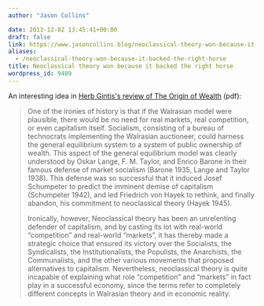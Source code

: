 ```yaml
---
author: "Jason Collins"

date: 2013-12-02 13:45:41+00:00
draft: false
link: https://www.jasoncollins.blog/neoclassical-theory-won-because-it-backed-the-right-horse/
aliases:
  - /neoclassical-theory-won-because-it-backed-the-right-horse
title: Neoclassical theory won because it backed the right horse
wordpress_id: 9489
---
```


An interesting idea in [Herb Gintis's review of The Origin of Wealth](http://www.umass.edu/preferen/Class%20Material/Readings%20in%20Market%20Dynamics/Complexity%20Economics.pdf) (pdf):


<blockquote>One of the ironies of history is that if the Walrasian model were plausible, there would be no need for real markets, real competition, or even capitalism itself. Socialism, consisting of a bureau of technocrats implementing the Walrasian auctioneer, could harness the general equilibrium system to a system of public ownership of wealth. This aspect of the general equilibrium model was clearly understood by Oskar Lange, F. M. Taylor, and Enrico Barone in their famous defense of market socialism (Barone 1935, Lange and Taylor 1938). This defense was so successful that it induced Josef Schumpeter to predict the imminent demise of capitalism (Schumpeter 1942), and led Friedrich von Hayek to rethink, and finally abandon, his commitment to neoclassical theory (Hayek 1945).

Ironically, however, Neoclassical theory has been an unrelenting defender of capitalism, and by casting its lot with real-world “competition” and real-world “markets”, it has thereby made a strategic choice that ensured its victory over the Socialists, the Syndicalists, the Institutionalists, the Populists, the Anarchists, the Communalists, and the other various movements that proposed alternatives to capitalism. Nevertheless, neoclassical theory is quite incapable of explaining what role “competition” and “markets” in fact play in a successful economy, since the terms refer to completely different concepts in Walrasian theory and in economic reality.</blockquote>
